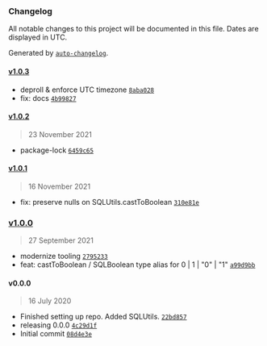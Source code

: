 ### Changelog

All notable changes to this project will be documented in this file. Dates are displayed in UTC.

Generated by [`auto-changelog`](https://github.com/CookPete/auto-changelog).

#### [v1.0.3](https://github.com/totalpave/sql-utils/compare/v1.0.2...v1.0.3)

- deproll & enforce UTC timezone [`8aba028`](https://github.com/totalpave/sql-utils/commit/8aba02848916b7a367380032de92259ef4cadd2d)
- fix: docs [`4b99827`](https://github.com/totalpave/sql-utils/commit/4b9982758ab488fbe5b3267b81a1f80508693853)

#### [v1.0.2](https://github.com/totalpave/sql-utils/compare/v1.0.1...v1.0.2)

> 23 November 2021

- package-lock [`6459c65`](https://github.com/totalpave/sql-utils/commit/6459c65ec23950db9b3684beea11b70d2a870e90)

#### [v1.0.1](https://github.com/totalpave/sql-utils/compare/v1.0.0...v1.0.1)

> 16 November 2021

- fix: preserve nulls on SQLUtils.castToBoolean [`310e81e`](https://github.com/totalpave/sql-utils/commit/310e81eb3813586e4c3cad92cb5a6b15188fabf1)

### [v1.0.0](https://github.com/totalpave/sql-utils/compare/v0.0.0...v1.0.0)

> 27 September 2021

- modernize tooling [`2795233`](https://github.com/totalpave/sql-utils/commit/2795233f144e8f0cc6eaadf9d976af52f1eccb50)
- feat: castToBoolean / SQLBoolean type alias for 0 | 1 | "0" | "1" [`a99d9bb`](https://github.com/totalpave/sql-utils/commit/a99d9bb5e0c6b02bd7dee65d5f16bb7852faf365)

#### v0.0.0

> 16 July 2020

- Finished setting up repo. Added SQLUtils. [`22bd857`](https://github.com/totalpave/sql-utils/commit/22bd857a5340231f80e69675802f6f35be799da4)
- releasing 0.0.0 [`4c29d1f`](https://github.com/totalpave/sql-utils/commit/4c29d1fdcaa4e6a406aad2a722f623843bd7656c)
- Initial commit [`08d4e3e`](https://github.com/totalpave/sql-utils/commit/08d4e3e1450ce557f1d743a76f0848abb92e24d7)
